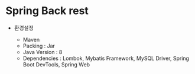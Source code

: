 # Spring Back rest

- 환경설정

  - Maven
  - Packing : Jar
  - Java Version : 8
  - Dependencies : Lombok, Mybatis Framework, MySQL Driver, Spring Boot DevTools, Spring Web

  